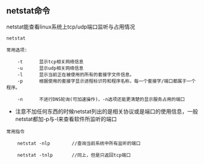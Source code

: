 ## netstat命令
netstat能查看linux系统上tcp/udp端口监听与占用情况

    netstat
    
`常用选项:`

```
    -t      显示tcp相关网络信息
    -u      显示udp相关网络信息
    -l      显示当前正在被使用的所有的套接字文件信息。
    -p      根据使用的套接字显示进程标识符和程序名称，每一个套接字/端口都属于一个程序。
    
    -n      不进行DNS轮询(可加速操作)，-n选项还能更清楚的显示服务占用的端口
```
    
* 注意不加任何东西的时候netstat列出的是相关协议或是端口的使用信息，一般netstat都加-p与-l来查看软件所监听的端口


`常用指令`

```
    netstat -nlp        //查询当前系统中所有监听的端口
    
    netstat -tnlp       //同上，但是只返回tcp端口

```